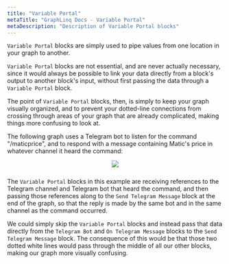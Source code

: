 ```yaml
---
title: "Variable Portal"
metaTitle: "GraphLinq Docs - Variable Portal"
metaDescription: "Description of Variable Portal blocks"
---
```

`Variable Portal` blocks are simply used to pipe values from one location in your graph to another.<p/>
`Variable Portal` blocks are not essential, and are never actually necessary, since it would always be possible to link your data directly from a block's output to another block's input, without first passing the data through a `Variable Portal` block.<p/>
The point of `Variable Portal` blocks, then, is simply to keep your graph visually organized, and to prevent your dotted-line connections from crossing through areas of your graph that are already complicated, making things more confusing to look at.<p/>
The following graph uses a Telegram bot to listen for the command "/maticprice", and to respond with a message containing Matic's price in whatever channel it heard the command:<p/>
<center>
<img src="https://i.imgur.com/P1ziudW.png"
     style="margin-bottom:10px;" />
</center> 

The `Variable Portal` blocks in this example are receiving references to the Telegram channel and Telegram bot that heard the command, and then passing those references along to the `Send Telegram Message` block at the end of the graph, so that the reply is made by the same bot and in the same channel as the command occurred.<p/>
We could simply skip the `Variable Portal` blocks and instead pass that data directly from the `Telegram Bot` and `On Telegram Message` blocks to the `Send Telegram Message` block. The consequence of this would be that those two dotted white lines would pass through the middle of all our other blocks, making our graph more visually confusing.
